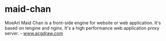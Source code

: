 # maid-chan
MoeArt Maid Chan is a front-side engine for website or web application. It's based on tengine and nginx. It's a high performance web application proxy server. - www.acgdraw.com
